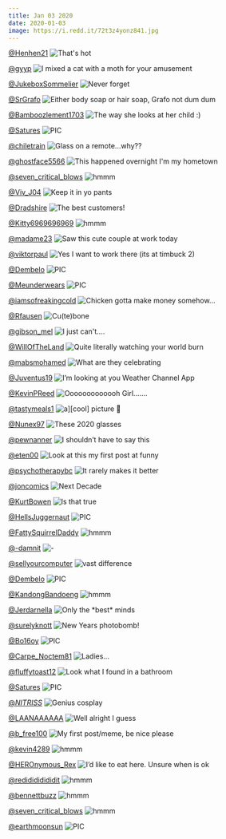 ```yaml
---
title: Jan 03 2020
date: 2020-01-03
image: https://i.redd.it/72t3z4yonz841.jpg
---
```


<a href="https://www.reddit.com/r/funnysigns/comments/ei7rcd/thats_hot/">@Henhen21</a>
<img class="post-img" src="https://i.redd.it/nxbkpqhqlz741.jpg" alt="That's hot" title="That's hot" />

<a href="https://www.reddit.com/r/funny/comments/ejzi1f/i_mixed_a_cat_with_a_moth_for_your_amusement/">@gyyp</a>
<img class="post-img" src="https://i.redd.it/jksbjcxhrs841.jpg" alt="I mixed a cat with a moth for your amusement" title="I mixed a cat with a moth for your amusement" />

<a href="https://www.reddit.com/r/AdviceAnimals/comments/ek8zl9/never_forget/">@JukeboxSommelier</a>
<img class="post-img" src="https://i.redd.it/vtrgoa2mgw841.jpg" alt="Never forget" title="Never forget" />

<a href="https://www.reddit.com/r/funny/comments/ehomm8/either_body_soap_or_hair_soap_grafo_not_dum_dum/">@SrGrafo</a>
<img class="post-img" src="https://i.redd.it/ukzvhbljxs741.jpg" alt="Either body soap or hair soap, Grafo not dum dum" title="Either body soap or hair soap, Grafo not dum dum" />

<a href="https://www.reddit.com/r/Eyebleach/comments/eix0ky/the_way_she_looks_at_her_child/">@Bamboozlement1703</a>
<img class="post-img" src="https://i.redd.it/473etrrumc841.gif" alt="The way she looks at her child :)" title="The way she looks at her child :)" />

<a href="https://www.reddit.com/r/nocontextpics/comments/ejchnf/pic/">@Satures</a>
<img class="post-img" src="https://i.redd.it/8utpe4ltmg841.jpg" alt="PIC" title="PIC" />

<a href="https://www.reddit.com/r/CrappyDesign/comments/eipniv/glass_on_a_remotewhy/">@chiletrain</a>
<img class="post-img" src="https://i.redd.it/1jhagiu659841.jpg" alt="Glass on a remote...why??" title="Glass on a remote...why??" />

<a href="https://www.reddit.com/r/funnysigns/comments/ej6twt/this_happened_overnight_im_my_hometown/">@ghostface5566</a>
<img class="post-img" src="https://i.redd.it/w79bahs7gg841.jpg" alt="This happened overnight I'm my hometown" title="This happened overnight I'm my hometown" />

<a href="https://www.reddit.com/r/hmmm/comments/ej4lxl/hmmm/">@seven_critical_blows</a>
<img class="post-img" src="https://imgur.com/DizkOZW.png" alt="hmmm" title="hmmm" />

<a href="https://www.reddit.com/r/funnysigns/comments/ejhcpg/keep_it_in_yo_pants/">@Viv_J04</a>
<img class="post-img" src="https://i.redd.it/seplhz5t6l841.jpg" alt="Keep it in yo pants" title="Keep it in yo pants" />

<a href="https://www.reddit.com/r/AdviceAnimals/comments/ekmoen/the_best_customers/">@Dradshire</a>
<img class="post-img" src="https://i.redd.it/rnzr4tv9b2941.jpg" alt="The best customers!" title="The best customers!" />

<a href="https://www.reddit.com/r/hmmm/comments/eial01/hmmm/">@Kitty6969696969</a>
<img class="post-img" src="https://i.redd.it/zrla0eoez1841.jpg" alt="hmmm" title="hmmm" />

<a href="https://www.reddit.com/r/Funnypics/comments/ek7vfh/saw_this_cute_couple_at_work_today/">@madame23</a>
<img class="post-img" src="https://i.redd.it/cpkt754myv841.jpg" alt="Saw this cute couple at work today" title="Saw this cute couple at work today" />

<a href="https://www.reddit.com/r/funnysigns/comments/ekckia/yes_i_want_to_work_there_its_at_timbuck_2/">@viktorpaul</a>
<img class="post-img" src="https://i.redd.it/r4dqr7ldhy841.jpg" alt="Yes I want to work there (its at timbuck 2)" title="Yes I want to work there (its at timbuck 2)" />

<a href="https://www.reddit.com/r/nocontextpics/comments/ei9b7m/pic/">@Dembelo</a>
<img class="post-img" src="https://i.redd.it/6t0osns1h1841.png" alt="PIC" title="PIC" />

<a href="https://www.reddit.com/r/nocontextpics/comments/ehn8kg/pic/">@Meunderwears</a>
<img class="post-img" src="https://i.imgur.com/VEzvBaP.jpg" alt="PIC" title="PIC" />

<a href="https://www.reddit.com/r/funnysigns/comments/ehsvbb/chicken_gotta_make_money_somehow/">@iamsofreakingcold</a>
<img class="post-img" src="https://i.redd.it/mzyh6c3teu741.jpg" alt="Chicken gotta make money somehow..." title="Chicken gotta make money somehow..." />

<a href="https://www.reddit.com/r/Eyebleach/comments/ekfcej/cutebone/">@Rfausen</a>
<img class="post-img" src="https://i.redd.it/72t3z4yonz841.jpg" alt="Cu(te)bone" title="Cu(te)bone" />

<a href="https://www.reddit.com/r/Eyebleach/comments/ek8pq1/i_just_cant/">@gibson_mel</a>
<img class="post-img" src="https://i.redd.it/ra1qbpzwbw841.jpg" alt="I just can't...." title="I just can't...." />

<a href="https://www.reddit.com/r/pics/comments/ejwj3g/quite_literally_watching_your_world_burn/">@WillOfTheLand</a>
<img class="post-img" src="https://i.redd.it/0z50n8fbir841.jpg" alt="Quite literally watching your world burn" title="Quite literally watching your world burn" />

<a href="https://www.reddit.com/r/Funnypics/comments/ei5ool/what_are_they_celebrating/">@mabsmohamed</a>
<img class="post-img" src="https://i.redd.it/2edsdqpl40841.jpg" alt="What are they celebrating" title="What are they celebrating" />

<a href="https://www.reddit.com/r/AdviceAnimals/comments/eij7mw/im_looking_at_you_weather_channel_app/">@Juventus19</a>
<img class="post-img" src="https://i.imgur.com/BgRrWVS.jpg" alt="I’m looking at you Weather Channel App" title="I’m looking at you Weather Channel App" />

<a href="https://www.reddit.com/r/funnysigns/comments/eilgoj/ooooooooooooh_girl/">@KevinPReed</a>
<img class="post-img" src="https://i.redd.it/1whpla6ck7841.jpg" alt="Ooooooooooooh Girl......." title="Ooooooooooooh Girl......." />

<a href="https://www.reddit.com/r/Funnypics/comments/ek4yto/acool_picture/">@tastymeals1</a>
<img class="post-img" src="https://i.redd.it/penaysl7ru841.jpg" alt="a][cool] picture 🙂" title="[a][cool] picture 🙂" />

<a href="https://www.reddit.com/r/CrappyDesign/comments/ei941m/these_2020_glasses/">@Nunex97</a>
<img class="post-img" src="https://i.redd.it/xk7y64z7e1841.jpg" alt="These 2020 glasses" title="These 2020 glasses" />

<a href="https://www.reddit.com/r/AdviceAnimals/comments/ej9f49/i_shouldnt_have_to_say_this/">@pewnanner</a>
<img class="post-img" src="https://i.redd.it/a0mm8bfrfh841.jpg" alt="I shouldn’t have to say this" title="I shouldn’t have to say this" />

<a href="https://www.reddit.com/r/Funnypics/comments/ej9gje/look_at_this_my_first_post_at_funny/">@eten00</a>
<img class="post-img" src="https://i.redd.it/sbanpilcgh841.jpg" alt="Look at this my first post at funny" title="Look at this my first post at funny" />

<a href="https://www.reddit.com/r/AdviceAnimals/comments/ei4q9b/it_rarely_makes_it_better/">@psychotherapybc</a>
<img class="post-img" src="https://i.redd.it/n6rhzrwosz741.jpg" alt="It rarely makes it better" title="It rarely makes it better" />

<a href="https://www.reddit.com/r/funny/comments/ei34xr/next_decade/">@joncomics</a>
<img class="post-img" src="https://i.redd.it/gxedwati5z741.png" alt="Next Decade" title="Next Decade" />

<a href="https://www.reddit.com/r/Funnypics/comments/ejebtb/is_that_true/">@KurtBowen</a>
<img class="post-img" src="https://i.redd.it/ym52dqwiwj841.jpg" alt="Is that true" title="Is that true" />

<a href="https://www.reddit.com/r/nocontextpics/comments/ejwl9b/pic/">@HellsJuggernaut</a>
<img class="post-img" src="https://i.redd.it/d3u5mcmjjr841.jpg" alt="PIC" title="PIC" />

<a href="https://www.reddit.com/r/hmmm/comments/ekk9cr/hmmm/">@FattySquirrelDaddy</a>
<img class="post-img" src="https://i.redd.it/6t3otvimf1941.jpg" alt="hmmm" title="hmmm" />

<a href="https://www.reddit.com/r/funnysigns/comments/eju23w/damn_so_close/">@-damnit</a>
<img class="post-img" src="https://i.redd.it/78ww54vy1q841.jpg" alt="-" title="-Damn, so close" />

<a href="https://www.reddit.com/r/funny/comments/eia42i/vast_difference/">@sellyourcomputer</a>
<img class="post-img" src="https://i.redd.it/pzmr8w6ms1841.png" alt="vast difference" title="vast difference" />

<a href="https://www.reddit.com/r/nocontextpics/comments/ejlzy5/pic/">@Dembelo</a>
<img class="post-img" src="https://i.redd.it/cwrla564sm841.jpg" alt="PIC" title="PIC" />

<a href="https://www.reddit.com/r/hmmm/comments/eka9hd/hmmm/">@KandongBandoeng</a>
<img class="post-img" src="https://i.redd.it/5crxnmc65x841.jpg" alt="hmmm" title="hmmm" />

<a href="https://www.reddit.com/r/AdviceAnimals/comments/ejgztn/only_the_best_minds/">@Jerdarnella</a>
<img class="post-img" src="https://i.redd.it/o0usi8132l841.png" alt="Only the *best* minds" title="Only the *best* minds" />

<a href="https://www.reddit.com/r/pics/comments/ejkcib/new_years_photobomb/">@surelyknott</a>
<img class="post-img" src="https://i.redd.it/1dashplv7m841.jpg" alt="New Years photobomb!" title="New Years photobomb!" />

<a href="https://www.reddit.com/r/nocontextpics/comments/eizfko/pic/">@Bo16oy</a>
<img class="post-img" src="https://i.redd.it/99n7tubmtd841.jpg" alt="PIC" title="PIC" />

<a href="https://www.reddit.com/r/Funnypics/comments/eht4ct/ladies/">@Carpe_Noctem81</a>
<img class="post-img" src="https://i.redd.it/trxgah4xhu741.jpg" alt="Ladies..." title="Ladies..." />

<a href="https://www.reddit.com/r/CrappyDesign/comments/ejxv09/look_what_i_found_in_a_bathroom/">@fluffytoast12</a>
<img class="post-img" src="https://i.redd.it/fz2m8gcn4s841.jpg" alt="Look what I found in a bathroom" title="Look what I found in a bathroom" />

<a href="https://www.reddit.com/r/nocontextpics/comments/ekb3kg/pic/">@Satures</a>
<img class="post-img" src="https://i.redd.it/7pjqqnurex841.jpg" alt="PIC" title="PIC" />

<a href="https://www.reddit.com/r/pics/comments/ehmpay/genius_cosplay/">@_NITRISS_</a>
<img class="post-img" src="https://i.imgur.com/vC57i2z.jpg" alt="Genius cosplay" title="Genius cosplay" />

<a href="https://www.reddit.com/r/AdviceAnimals/comments/eiyxvw/well_alright_i_guess/">@LAANAAAAAA</a>
<img class="post-img" src="https://i.imgur.com/onBQ92Z.jpg" alt="Well alright I guess" title="Well alright I guess" />

<a href="https://www.reddit.com/r/Funnypics/comments/eia1rg/my_first_postmeme_be_nice_please/">@b_free100</a>
<img class="post-img" src="https://i.redd.it/iwf0pskpr1841.jpg" alt="My first post/meme, be nice please" title="My first post/meme, be nice please" />

<a href="https://www.reddit.com/r/hmmm/comments/ejvu9x/hmmm/">@kevin4289</a>
<img class="post-img" src="https://i.redd.it/joti3d6e4r841.jpg" alt="hmmm" title="hmmm" />

<a href="https://www.reddit.com/r/CrappyDesign/comments/ehmp52/id_like_to_eat_here_unsure_when_is_ok/">@HEROnymous_Rex</a>
<img class="post-img" src="https://i.redd.it/925sw6fw6s741.jpg" alt="I’d like to eat here. Unsure when is ok" title="I’d like to eat here. Unsure when is ok" />

<a href="https://www.reddit.com/r/hmmm/comments/eihi1o/hmmm/">@redidididididit</a>
<img class="post-img" src="https://i.redd.it/e79hvyewl5841.jpg" alt="hmmm" title="hmmm" />

<a href="https://www.reddit.com/r/hmmm/comments/eiwsxq/hmmm/">@bennettbuzz</a>
<img class="post-img" src="https://i.redd.it/zmjmz7xeic841.jpg" alt="hmmm" title="hmmm" />

<a href="https://www.reddit.com/r/hmmm/comments/ehst81/hmmm/">@seven_critical_blows</a>
<img class="post-img" src="https://imgur.com/ju3mjv1.png" alt="hmmm" title="hmmm" />

<a href="https://www.reddit.com/r/nocontextpics/comments/eihmu0/pic/">@earthmoonsun</a>
<img class="post-img" src="https://i.redd.it/kyrixpg7p5841.jpg" alt="PIC" title="PIC" />

